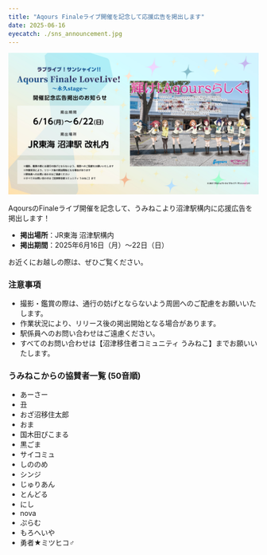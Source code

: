 ```yaml
---
title: "Aqours Finaleライブ開催を記念して応援広告を掲出します"
date: 2025-06-16
eyecatch: ./sns_announcement.jpg
---
```


![](./sns_announcement.jpg)

AqoursのFinaleライブ開催を記念して、うみねこより沼津駅構内に応援広告を掲出します！

- **掲出場所**：JR東海 沼津駅構内
- **掲出期間**：2025年6月16日（月）〜22日（日）

お近くにお越しの際は、ぜひご覧ください。

### 注意事項

- 撮影・鑑賞の際は、通行の妨げとならないよう周囲へのご配慮をお願いいたします。
- 作業状況により、リリース後の掲出開始となる場合があります。
- 駅係員へのお問い合わせはご遠慮ください。
- すべてのお問い合わせは【沼津移住者コミュニティ うみねこ】までお願いいたします。

### うみねこからの協賛者一覧 (50音順)

- あーさー
- 丑
- おざ沼移住太郎
- おま
- 国木田ぴこまる
- 黒ごま
- サイコミュ
- しののめ
- シンジ
- じゅりあん
- とんどる
- にし
- nova
- ぷらむ
- もろへいや
- 勇者★ミツヒコ♂
